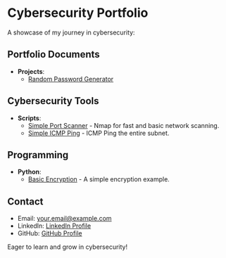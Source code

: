 # Cybersecurity Portfolio
A showcase of my journey in cybersecurity: 

## Portfolio Documents 
- **Projects**:
  - [Random Password Generator](Python_Scripts/password_generator.py)

## Cybersecurity Tools 
- **Scripts**:
  - [Simple Port Scanner](Network_Mapping/port_mapper.sh) - Nmap for fast and basic network scanning.
  - [Simple ICMP Ping](Network_Mapping/ping_subnet24.sh) - ICMP Ping the entire subnet.

## Programming 
- **Python**:
  - [Basic Encryption](path/to/basic_encryption.py) - A simple encryption example.


## Contact 
- Email: [your.email@example.com](mailto:your.email@example.com)
- LinkedIn: [LinkedIn Profile](URL_to_LinkedIn)
- GitHub: [GitHub Profile](URL_to_GitHub)


Eager to learn and grow in cybersecurity!
